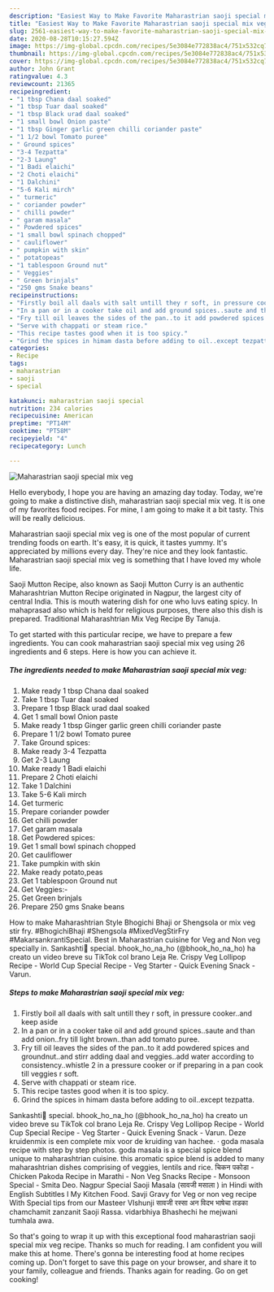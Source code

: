 ```yaml
---
description: "Easiest Way to Make Favorite Maharastrian saoji special mix veg"
title: "Easiest Way to Make Favorite Maharastrian saoji special mix veg"
slug: 2561-easiest-way-to-make-favorite-maharastrian-saoji-special-mix-veg
date: 2020-08-28T10:15:27.594Z
image: https://img-global.cpcdn.com/recipes/5e3084e772838ac4/751x532cq70/maharastrian-saoji-special-mix-veg-recipe-main-photo.jpg
thumbnail: https://img-global.cpcdn.com/recipes/5e3084e772838ac4/751x532cq70/maharastrian-saoji-special-mix-veg-recipe-main-photo.jpg
cover: https://img-global.cpcdn.com/recipes/5e3084e772838ac4/751x532cq70/maharastrian-saoji-special-mix-veg-recipe-main-photo.jpg
author: John Grant
ratingvalue: 4.3
reviewcount: 21365
recipeingredient:
- "1 tbsp Chana daal soaked"
- "1 tbsp Tuar daal soaked"
- "1 tbsp Black urad daal soaked"
- "1 small bowl Onion paste"
- "1 tbsp Ginger garlic green chilli coriander paste"
- "1 1/2 bowl Tomato puree"
- " Ground spices"
- "3-4 Tezpatta"
- "2-3 Laung"
- "1 Badi elaichi"
- "2 Choti elaichi"
- "1 Dalchini"
- "5-6 Kali mirch"
- " turmeric"
- " coriander powder"
- " chilli powder"
- " garam masala"
- " Powdered spices"
- "1 small bowl spinach chopped"
- " cauliflower"
- " pumpkin with skin"
- " potatopeas"
- "1 tablespoon Ground nut"
- " Veggies"
- " Green brinjals"
- "250 gms Snake beans"
recipeinstructions:
- "Firstly boil all daals with salt untill they r soft, in pressure cooker..and keep aside"
- "In a pan or in a cooker take oil and add ground spices..saute and than add onion..fry till light brown..than add tomato puree."
- "Fry till oil leaves the sides of the pan..to it add powdered spices and groundnut..and stirr adding daal and veggies..add water according to consistency..whistle 2 in a pressure cooker or if preparing in a pan cook till veggies r soft."
- "Serve with chappati or steam rice."
- "This recipe tastes good when it is too spicy."
- "Grind the spices in himam dasta before adding to oil..except tezpatta."
categories:
- Recipe
tags:
- maharastrian
- saoji
- special

katakunci: maharastrian saoji special 
nutrition: 234 calories
recipecuisine: American
preptime: "PT14M"
cooktime: "PT58M"
recipeyield: "4"
recipecategory: Lunch

---
```



![Maharastrian saoji special mix veg](https://img-global.cpcdn.com/recipes/5e3084e772838ac4/751x532cq70/maharastrian-saoji-special-mix-veg-recipe-main-photo.jpg)

Hello everybody, I hope you are having an amazing day today. Today, we're going to make a distinctive dish, maharastrian saoji special mix veg. It is one of my favorites food recipes. For mine, I am going to make it a bit tasty. This will be really delicious.

Maharastrian saoji special mix veg is one of the most popular of current trending foods on earth. It's easy, it is quick, it tastes yummy. It's appreciated by millions every day. They're nice and they look fantastic. Maharastrian saoji special mix veg is something that I have loved my whole life.

Saoji Mutton Recipe, also known as Saoji Mutton Curry is an authentic Maharashtrian Mutton Recipe originated in Nagpur, the largest city of central India. This is mouth watering dish for one who luvs eating spicy. In mahaprasad also which is held for religious purposes, there also this dish is prepared. Traditional Maharashtrian Mix Veg Recipe By Tanuja.


To get started with this particular recipe, we have to prepare a few ingredients. You can cook maharastrian saoji special mix veg using 26 ingredients and 6 steps. Here is how you can achieve it.

<!--inarticleads1-->

##### The ingredients needed to make Maharastrian saoji special mix veg:

1. Make ready 1 tbsp Chana daal soaked
1. Take 1 tbsp Tuar daal soaked
1. Prepare 1 tbsp Black urad daal soaked
1. Get 1 small bowl Onion paste
1. Make ready 1 tbsp Ginger garlic green chilli coriander paste
1. Prepare 1 1/2 bowl Tomato puree
1. Take  Ground spices:
1. Make ready 3-4 Tezpatta
1. Get 2-3 Laung
1. Make ready 1 Badi elaichi
1. Prepare 2 Choti elaichi
1. Take 1 Dalchini
1. Take 5-6 Kali mirch
1. Get  turmeric
1. Prepare  coriander powder
1. Get  chilli powder
1. Get  garam masala
1. Get  Powdered spices:
1. Get 1 small bowl spinach chopped
1. Get  cauliflower
1. Take  pumpkin with skin
1. Make ready  potato,peas
1. Get 1 tablespoon Ground nut
1. Get  Veggies:-
1. Get  Green brinjals
1. Prepare 250 gms Snake beans


How to make Maharashtrian Style Bhogichi Bhaji or Shengsola or mix veg stir fry. #BhogichiBhaji #Shengsola #MixedVegStirFry #MakarsankrantiSpecial. Best in Maharastrian cuisine for Veg and Non veg specially in. Sankashti🌺 special. bhook_ho_na_ho (@bhook_ho_na_ho) ha creato un video breve su TikTok col brano Leja Re. Crispy Veg Lollipop Recipe - World Cup Special Recipe - Veg Starter - Quick Evening Snack - Varun. 

<!--inarticleads2-->

##### Steps to make Maharastrian saoji special mix veg:

1. Firstly boil all daals with salt untill they r soft, in pressure cooker..and keep aside
1. In a pan or in a cooker take oil and add ground spices..saute and than add onion..fry till light brown..than add tomato puree.
1. Fry till oil leaves the sides of the pan..to it add powdered spices and groundnut..and stirr adding daal and veggies..add water according to consistency..whistle 2 in a pressure cooker or if preparing in a pan cook till veggies r soft.
1. Serve with chappati or steam rice.
1. This recipe tastes good when it is too spicy.
1. Grind the spices in himam dasta before adding to oil..except tezpatta.


Sankashti🌺 special. bhook_ho_na_ho (@bhook_ho_na_ho) ha creato un video breve su TikTok col brano Leja Re. Crispy Veg Lollipop Recipe - World Cup Special Recipe - Veg Starter - Quick Evening Snack - Varun. Deze kruidenmix is een complete mix voor de kruiding van hachee. · goda masala recipe with step by step photos. goda masala is a special spice blend unique to maharashtrian cuisine. this aromatic spice blend is added to many maharashtrian dishes comprising of veggies, lentils and rice. चिकन पकोडा - Chicken Pakoda Recipe in Marathi - Non Veg Snacks Recipe - Monsoon Special - Smita Deo. Nagpur Special Saoji Masala (सावजी मसाला ) in Hindi with English Subtitles I My Kitchen Food. Savji Gravy for Veg or non veg recipe With Special tips from our Masteer VIshunji सावजी रस्सा अन विदभ भाषेचा तडका chamchamit zanzanit Saoji Rassa. vidarbhiya Bhashechi he mejwani tumhala awa. 

So that's going to wrap it up with this exceptional food maharastrian saoji special mix veg recipe. Thanks so much for reading. I am confident you will make this at home. There's gonna be interesting food at home recipes coming up. Don't forget to save this page on your browser, and share it to your family, colleague and friends. Thanks again for reading. Go on get cooking!
